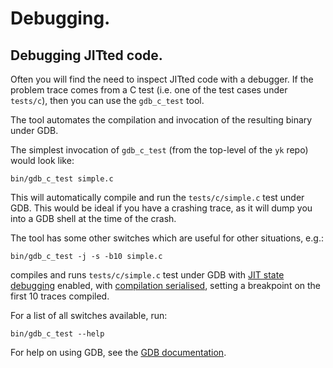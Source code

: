 # Debugging.

## Debugging JITted code.

Often you will find the need to inspect JITted code with a debugger. If the
problem trace comes from a C test (i.e. one of the test cases under `tests/c`),
then you can use the `gdb_c_test` tool.

The tool automates the compilation and invocation of the resulting binary
under GDB.

The simplest invocation of `gdb_c_test` (from the top-level of the `yk` repo)
would look like:

```
bin/gdb_c_test simple.c
```

This will automatically compile and run the `tests/c/simple.c` test under GDB.
This would be ideal if you have a crashing trace, as it will dump you into a
GDB shell at the time of the crash.

The tool has some other switches which are useful for other situations, e.g.:

```
bin/gdb_c_test -j -s -b10 simple.c
```

compiles and runs `tests/c/simple.c` test under GDB with [JIT state
debugging](runtime_config.md#ykd_print_jitstate)
enabled, with [compilation
serialised](runtime_config.md#ykd_serialise_compilation), setting a
breakpoint on the first 10 traces compiled.

For a list of all switches available, run:

```
bin/gdb_c_test --help
```

For help on using GDB, see the [GDB
documentation](https://sourceware.org/gdb/documentation/).

